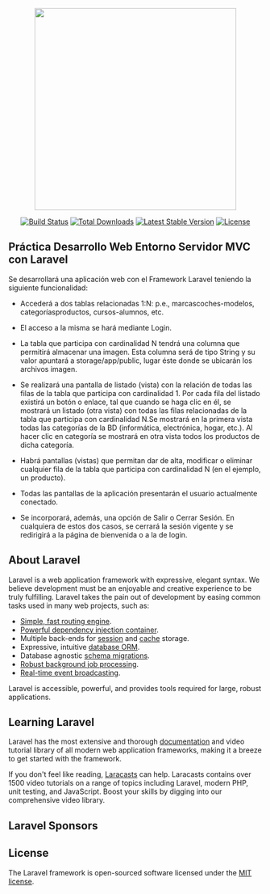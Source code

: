 <p align="center"><img src="https://res.cloudinary.com/dtfbvvkyp/image/upload/v1566331377/laravel-logolockup-cmyk-red.svg" width="400"></p>

<p align="center">
<a href="https://travis-ci.org/laravel/framework"><img src="https://travis-ci.org/laravel/framework.svg" alt="Build Status"></a>
<a href="https://packagist.org/packages/laravel/framework"><img src="https://poser.pugx.org/laravel/framework/d/total.svg" alt="Total Downloads"></a>
<a href="https://packagist.org/packages/laravel/framework"><img src="https://poser.pugx.org/laravel/framework/v/stable.svg" alt="Latest Stable Version"></a>
<a href="https://packagist.org/packages/laravel/framework"><img src="https://poser.pugx.org/laravel/framework/license.svg" alt="License"></a>
</p>

## Práctica Desarrollo Web Entorno Servidor MVC con Laravel

Se desarrollará una aplicación web con el Framework Laravel teniendo la siguiente
funcionalidad:
- Accederá a dos tablas relacionadas 1:N: p.e., marcascoches-modelos, categoríasproductos, cursos-alumnos, etc.

- El acceso a la misma se hará mediante Login. 

- La tabla que participa con cardinalidad N tendrá una columna que permitirá almacenar
una imagen. Esta columna será de tipo String y su valor apuntará a storage/app/public,
lugar éste donde se ubicarán los archivos imagen.

- Se realizará una pantalla de listado (vista) con la relación de todas las filas de la tabla
que participa con cardinalidad 1. Por cada fila del listado existirá un botón o enlace, tal
que cuando se haga clic en él, se mostrará un listado (otra vista) con todas las filas
relacionadas de la tabla que participa con cardinalidad N.Se mostrará en la primera vista todas
las categorías de la BD (informática, electrónica, hogar, etc.). Al hacer clic en categoría se 
mostrará en otra vista todos los productos de dicha categoría.

- Habrá pantallas (vistas) que permitan dar de alta, modificar o eliminar cualquier fila de la
tabla que participa con cardinalidad N (en el ejemplo, un producto).

- Todas las pantallas de la aplicación presentarán el usuario actualmente conectado.

- Se incorporará, además, una opción de Salir o Cerrar Sesión. En cualquiera de estos dos casos, 
se cerrará la sesión vigente y se redirigirá a la página de bienvenida o a la de login.


## About Laravel

Laravel is a web application framework with expressive, elegant syntax. We believe development must be an enjoyable and creative experience to be truly fulfilling. Laravel takes the pain out of development by easing common tasks used in many web projects, such as:

- [Simple, fast routing engine](https://laravel.com/docs/routing).
- [Powerful dependency injection container](https://laravel.com/docs/container).
- Multiple back-ends for [session](https://laravel.com/docs/session) and [cache](https://laravel.com/docs/cache) storage.
- Expressive, intuitive [database ORM](https://laravel.com/docs/eloquent).
- Database agnostic [schema migrations](https://laravel.com/docs/migrations).
- [Robust background job processing](https://laravel.com/docs/queues).
- [Real-time event broadcasting](https://laravel.com/docs/broadcasting).

Laravel is accessible, powerful, and provides tools required for large, robust applications.

## Learning Laravel

Laravel has the most extensive and thorough [documentation](https://laravel.com/docs) and video tutorial library of all modern web application frameworks, making it a breeze to get started with the framework.

If you don't feel like reading, [Laracasts](https://laracasts.com) can help. Laracasts contains over 1500 video tutorials on a range of topics including Laravel, modern PHP, unit testing, and JavaScript. Boost your skills by digging into our comprehensive video library.

## Laravel Sponsors








## License

The Laravel framework is open-sourced software licensed under the [MIT license](https://opensource.org/licenses/MIT).
